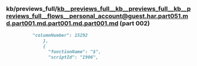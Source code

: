 ### kb/previews_full/kb__previews_full__kb__previews_full__kb__previews_full__flows__personal_account@guest.har.part051.md.part001.md.part001.md.part001.md (part 002)

```md
          "columnNumber": 15292
              },
              {
                "functionName": "$",
                "scriptId": "1906",
      
```

```
